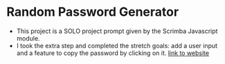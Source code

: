 # Random Password Generator
- This project is a SOLO project prompt given by the Scrimba Javascript module.
- I took the extra step and completed the stretch goals: add a user input and a feature to copy the password by clicking on it.
[link to website](https://wewewe08.github.io/password_gen_website/)